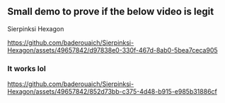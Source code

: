 ## Small demo to prove if the below video is legit
Sierpinksi Hexagon

https://github.com/baderouaich/Sierpinksi-Hexagon/assets/49657842/d97838e0-330f-467d-8ab0-5bea7ceca905


### It works lol

https://github.com/baderouaich/Sierpinksi-Hexagon/assets/49657842/852d73bb-c375-4d48-b915-e985b31886cf

